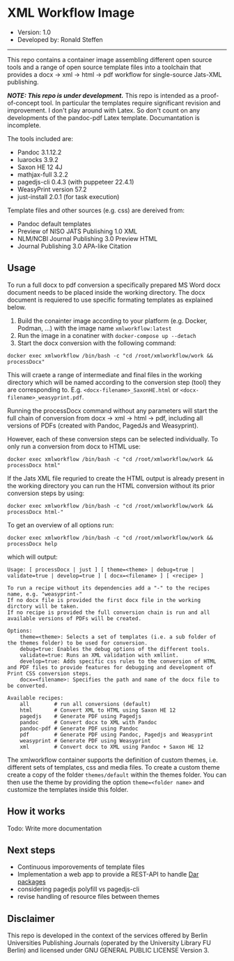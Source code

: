 # XML Workflow Image

- Version: 1.0
- Developed by: Ronald Steffen

---

This repo contains a container image assembling different open source tools and a range of open source template files into a toolchain that provides a docx -> xml -> html -> pdf workflow for single-source Jats-XML publishing.

***NOTE: This repo is under development.***
This repo is intended as a proof-of-concept tool. In particular the templates require significant revision and improvement. I don't play around with Latex. So don't count on any developments of the pandoc-pdf Latex template. Documantation is incomplete.

The tools included are:

- Pandoc 3.1.12.2
- luarocks 3.9.2
- Saxon HE 12 4J
- mathjax-full 3.2.2
- pagedjs-cli 0.4.3 (with puppeteer 22.4.1)
- WeasyPrint version 57.2
- just-install 2.0.1 (for task execution)

Template files and other sources (e.g. css) are dereived from:

- Pandoc default templates
- Preview of NISO JATS Publishing 1.0 XML
- NLM/NCBI  Journal Publishing 3.0 Preview HTML
- Journal Publishing 3.0 APA-like Citation

## Usage

To run a full docx to pdf conversion a specifically prepared MS Word docx document needs to be placed inside the working directory. The docx document is requiered to use specific formating templates as explained below.

1) Build the conainter image according to your platform (e.g. Docker, Podman, ...) with the image name `xmlworkflow:latest`
2) Run the image in a conatiner with `docker-compose up --detach`
3) Start the docx conversion with the following command:

`docker exec xmlworkflow /bin/bash -c "cd /root/xmlworkflow/work && processDocx"`

This will craete a range of intermediate and final files in the working directory which will be named according to the conversion step (tool) they are corresponding to. E.g. `<docx-filename>_SaxonHE.html` or `<docx-filename>_weasyprint.pdf`.

Running the processDocx command without any parameters will start the full chain of conversion from docx -> xml -> html -> pdf, including all versions of PDFs (created with Pandoc, PagedJs and Weasyprint).

However, each of these conversion steps can be selected individually. To only run a conversion from docx to HTML use:

`docker exec xmlworkflow /bin/bash -c "cd /root/xmlworkflow/work && processDocx html"`

If the Jats XML file requried to create the HTML output is already present in the working directory you can run the HTML conversion without its prior conversion steps by using:

`docker exec xmlworkflow /bin/bash -c "cd /root/xmlworkflow/work && processDocx html-"`

To get an overview of all options run:

`docker exec xmlworkflow /bin/bash -c "cd /root/xmlworkflow/work && processDocx help`

which will output:

```text
Usage: [ processDocx | just ] [ theme=<theme> | debug=true | validate=true | develop=true ] [ docx=<filename> ] [ <recipe> ]

To run a recipe without its dependencies add a "-" to the recipes name, e.g. "weasyprint-"
If no docx file is provided the first docx file in the working dirctory will be taken.
If no recipe is provided the full conversion chain is run and all available versions of PDFs will be created.

Options:
    theme=<theme>: Selects a set of templates (i.e. a sub folder of the themes folder) to be used for conversion.
    debug=true: Enables the debug options of the different tools.
    validate=true: Runs an XML validation with xmllint.
    develop=true: Adds specific css rules to the conversion of HTML and PDF files to provide features for debugging and development of Print CSS conversion steps.
    docx=<filename>: Specifies the path and name of the docx file to be converted.

Available recipes:
    all        # run all conversions (default)
    html       # Convert XML to HTML using Saxon HE 12
    pagedjs    # Generate PDF using Pagedjs
    pandoc     # Convert docx to XML with Pandoc
    pandoc-pdf # Generate PDF using Pandoc
    pdf        # Generate PDF using Pandoc, Pagedjs and Weasyprint
    weasyprint # Generate PDF using Weasyprint
    xml        # Convert docx to XML using Pandoc + Saxon HE 12
```

The xmlworkflow container supports the definition of custom themes, i.e. different sets of templates, css and media files.
To create a custom theme create a copy of the folder `themes/default` within the themes folder.
You can then use the theme by providing the option `theme=<folder name>` and customize the templates inside this folder.

## How it works

Todo: Write more documentation

## Next steps

- Continuous imporovements of template files
- Implementation a web app to provide a REST-API to handle [Dar packages](https://github.com/substance/dar)
- considering pagedjs polyfill vs pagedjs-cli
- revise handling of resource files between themes

## Disclaimer

This repo is developed in the context of the services offered by Berlin Universities Publishing Journals (operated by the University Library FU Berlin) and licensed under GNU GENERAL PUBLIC LICENSE Version 3.
